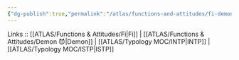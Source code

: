 ```yaml
---
{"dg-publish":true,"permalink":"/atlas/functions-and-attitudes/fi-demon/"}
---
```


Links :: [[ATLAS/Functions & Attitudes/Fi\|Fi]] | [[ATLAS/Functions & Attitudes/Demon 😈\|Demon]] | [[ATLAS/Typology MOC/INTP\|INTP]] | [[ATLAS/Typology MOC/ISTP\|ISTP]]
